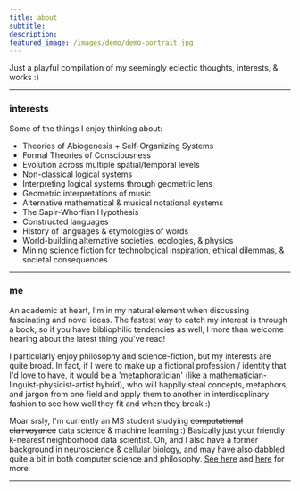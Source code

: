 ```yaml
---
title: about
subtitle: 
description: 
featured_image: /images/demo/demo-portrait.jpg
---
```


Just a playful compilation of my seemingly eclectic thoughts, interests, & works :)  

---

### interests

Some of the things I enjoy thinking about:

* Theories of Abiogenesis + Self-Organizing Systems
* Formal Theories of Consciousness
* Evolution across multiple spatial/temporal levels
* Non-classical logical systems
* Interpreting logical systems through geometric lens
* Geometric interpretations of music
* Alternative mathematical & musical notational systems
* The Sapir-Whorfian Hypothesis
* Constructed languages
* History of languages & etymologies of words
* World-building alternative societies, ecologies, & physics
* Mining science fiction for technological inspiration, ethical dilemmas, & societal consequences

---

### me

An academic at heart, I'm in my natural element when discussing fascinating and novel ideas.  The fastest way to catch my interest is through a book, so if you have bibliophilic tendencies as well, I more than welcome hearing about the latest thing you've read!

I particularly enjoy philosophy and science-fiction, but my interests are quite broad.  In fact, if I were to make up a fictional profession / identity that I'd love to have, it would be a 'metaphoratician' (like a mathematician-linguist-physicist-artist hybrid), who will happily steal concepts, metaphors, and jargon from one field and apply them to another in interdiscplinary fashion to see how well they fit and when they break :)

Moar srsly, I'm currently an MS student studying ~~computational clairvoyance~~ data science & machine learning :)  Basically just your friendly k-nearest neighborhood data scientist.  Oh, and I also have a former background in neuroscience & cellular biology, and may have also dabbled quite a bit in both computer science and philosophy.  [See here](https://mundyreimer.github.io/project/project1-old) and [here](https://www.linkedin.com/in/mundyreimer) for more.  

---



